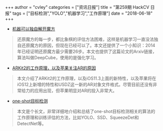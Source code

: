 +++
author = "cvley"
categories = ["资讯日报"]
title = "第259期 HackCV 日报"
tags = ["目标检测","YOLO","机器学习","工作原理"]
date = "2018-06-18"
+++

- [机器可以独自解开魔方](https://www.technologyreview.com/s/611281/a-machine-has-figured-out-rubiks-cube-all-by-itself/?from=hackcv&hmsr=hackcv.com&utm_medium=hackcv.com&utm_source=hackcv.com)

> 还原魔方的每一步，都比象棋的评估方法困难，这样是机器学习一直没法独自还原魔方的原因，但现在已经可以了。本文还提供了一个小知识：2014年已经证明还原魔方最少需要26步。本文也提供了这篇论文的Arxiv链接，算法叫做DeepCube，使用的是强化学习。

- [ARKit2的工作原理，以及苹果关注AR的原因](https://arstechnica.com/gadgets/2018/06/arkit-2-why-apple-keeps-pushing-ar-and-how-it-works-in-ios-12/?from=hackcv&hmsr=hackcv.com&utm_medium=hackcv.com&utm_source=hackcv.com)

> 本文介绍了ARKit2的工作原理，以及iOS11.3上面的新特性，以及苹果将在iOS12上新增的特性和USDZ这一新的AR对象文件格式。尽管目前还没有非常给力的应用出现，但苹果明显对AR的投入非常大。

- [one-shot目标检测](http://machinethink.net/blog/object-detection/?from=hackcv&hmsr=hackcv.com&utm_medium=hackcv.com&utm_source=hackcv.com)

> 本文是个长文，非常详细地介绍和总结了one-shot目标检测相关的算法的工作原理和训练评估的方法，比如YOLO、SSD、SqueezeDet和DetectNet等。

